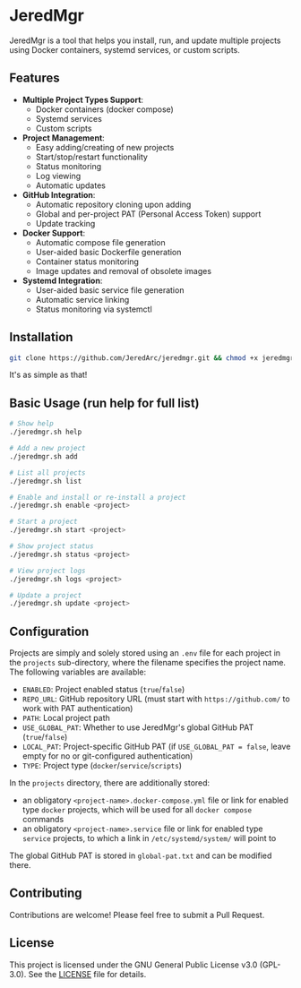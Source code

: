# JeredMgr

JeredMgr is a tool that helps you install, run, and update multiple projects using Docker containers, systemd services, or custom scripts.


## Features

- **Multiple Project Types Support**:
  - Docker containers (docker compose)
  - Systemd services
  - Custom scripts
- **Project Management**:
  - Easy adding/creating of new projects
  - Start/stop/restart functionality
  - Status monitoring
  - Log viewing
  - Automatic updates
- **GitHub Integration**:
  - Automatic repository cloning upon adding
  - Global and per-project PAT (Personal Access Token) support
  - Update tracking
- **Docker Support**:
  - Automatic compose file generation
  - User-aided basic Dockerfile generation
  - Container status monitoring
  - Image updates and removal of obsolete images
- **Systemd Integration**:
  - User-aided basic service file generation
  - Automatic service linking
  - Status monitoring via systemctl


## Installation

```bash
git clone https://github.com/JeredArc/jeredmgr.git && chmod +x jeredmgr.sh
```
It's as simple as that!


## Basic Usage (run help for full list)

```bash
# Show help
./jeredmgr.sh help

# Add a new project
./jeredmgr.sh add

# List all projects
./jeredmgr.sh list

# Enable and install or re-install a project
./jeredmgr.sh enable <project>

# Start a project
./jeredmgr.sh start <project>

# Show project status
./jeredmgr.sh status <project>

# View project logs
./jeredmgr.sh logs <project>

# Update a project
./jeredmgr.sh update <project>
```


## Configuration

Projects are simply and solely stored using an `.env` file for each project in the `projects` sub-directory, where the filename specifies the project name. The following variables are available:

- `ENABLED`: Project enabled status (`true`/`false`)
- `REPO_URL`: GitHub repository URL (must start with `https://github.com/` to work with PAT authentication)
- `PATH`: Local project path
- `USE_GLOBAL_PAT`: Whether to use JeredMgr's global GitHub PAT (`true`/`false`)
- `LOCAL_PAT`: Project-specific GitHub PAT (if `USE_GLOBAL_PAT = false`, leave empty for no or git-configured authentication)
- `TYPE`: Project type (`docker`/`service`/`scripts`)

In the `projects` directory, there are additionally stored:
- an obligatory `<project-name>.docker-compose.yml` file or link for enabled type `docker` projects, which will be used for all `docker compose` commands
- an obligatory `<project-name>.service` file or link for enabled type `service` projects, to which a link in `/etc/systemd/system/` will point to

The global GitHub PAT is stored in `global-pat.txt` and can be modified there.

## Contributing

Contributions are welcome! Please feel free to submit a Pull Request.


## License

This project is licensed under the GNU General Public License v3.0 (GPL-3.0). See the [LICENSE](LICENSE) file for details.